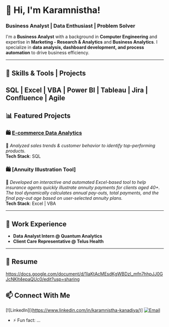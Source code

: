 # 👋 Hi, I'm Karamnistha!  

### Business Analyst | Data Enthusiast | Problem Solver  

I'm a **Business Analyst** with a background in **Computer Engineering** and expertise in **Marketing - Research & Analytics** and **Business Analytics**. I specialize in **data analysis, dashboard development, and process automation** to drive business efficiency.  

---

## 🔧 Skills & Tools | Projects 

 **SQL | Excel | VBA | Power BI | Tableau |  Jira | Confluence | Agile** 
---

## 📊 Featured Projects  

### 🛍️ [E-commerce Data Analytics](link-to-repo)  
📌 *Analyzed sales trends & customer behavior to identify top-performing products.*  
**Tech Stack**: SQL

### 🛍️ [Annuity Illustration Tool]
📌 *Developed an interactive and automated Excel-based tool to help insurance agents quickly illustrate annuity payments for clients aged 40+. The tool dynamically calculates annual pay-outs, total payments, and the final pay-out age based on user-selected annuity plans.*  
**Tech Stack**: Excel | VBA

---

## 💼 Work Experience  
- **Data Analyst Intern @ Quantum Analytics**  
- **Client Care Representative @ Telus Health**  

---

## 💼 Resume

https://docs.google.com/document/d/1IaKtAcMEsdKgWBDzI_mfn7hhpJJ0GJcNKIt4epaQUc0/edit?usp=sharing

## 📫 Connect With Me  
[![LinkedIn][(https://www.linkedin.com/in/karamnistha-kanadiya/)]
[![Email](https://img.shields.io/badge/Email-Contact-red)](mailto:kkanadiya@gmail.com) 

- ⚡ Fun fact: ...
